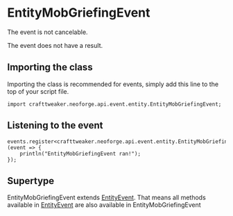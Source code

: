 # EntityMobGriefingEvent

The event is not cancelable.

The event does not have a result.

## Importing the class

Importing the class is recommended for events, simply add this line to the top of your script file.
```zenscript
import crafttweaker.neoforge.api.event.entity.EntityMobGriefingEvent;
```


## Listening to the event

```zenscript
events.register<crafttweaker.neoforge.api.event.entity.EntityMobGriefingEvent>(event => {
    println("EntityMobGriefingEvent ran!");
});
```


## Supertype

EntityMobGriefingEvent extends [EntityEvent](/neoforge/api/event/entity/EntityEvent). That means all methods available in [EntityEvent](/neoforge/api/event/entity/EntityEvent) are also available in EntityMobGriefingEvent

